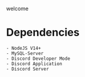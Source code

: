 welcome

# Dependencies

```
- NodeJS V14+
- MySQL-Server
- Discord Developer Mode
- Discord Application
- Discord Server
```

